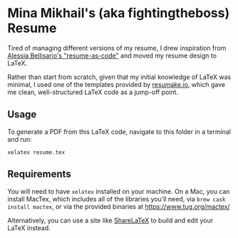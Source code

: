 # Mina Mikhail's (aka fightingtheboss) Resume

Tired of managing different versions of my resume, I drew inspiration from [Alessia Bellisario's "resume-as-code"](https://aless.co/resume-as-code) and moved my resume design to LaTeX.

Rather than start from scratch, given that my initial knowledge of LaTeX was minimal, I used one of the templates provided by [resumake.io](https://resumake.io), which gave me clean, well-structured LaTeX code as a jump-off point.

## Usage
To generate a PDF from this LaTeX code, navigate to this folder in a terminal and run:

    xelatex resume.tex

## Requirements
You will need to have `xelatex` installed on your machine. On a Mac, you can install MacTex, which includes all of the libraries you'll need, via `brew cask install mactex`, or via the provided binaries at https://www.tug.org/mactex/

Alternatively, you can use a site like [ShareLaTeX](https://sharelatex.com) to build and edit your LaTeX instead.
